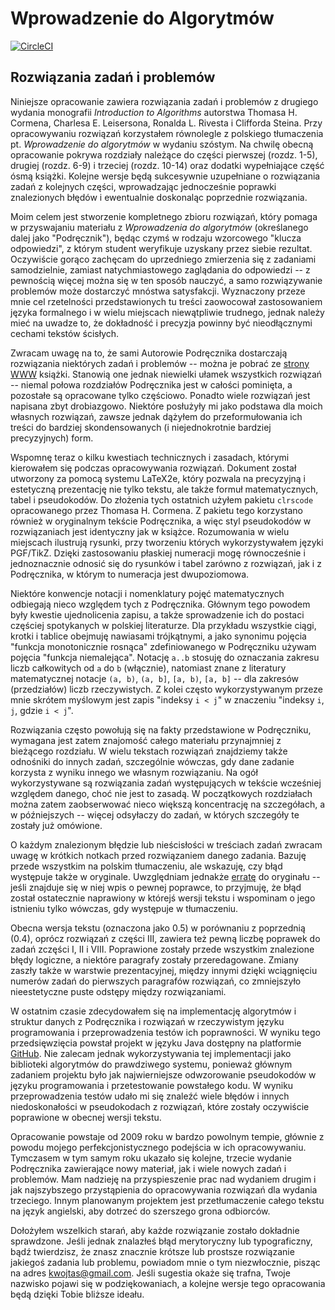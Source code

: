 # Wprowadzenie do Algorytmów
[![CircleCI](https://circleci.com/gh/wojtask/CormenSol.svg?style=shield)](https://circleci.com/gh/wojtask/CormenSol)
## Rozwiązania zadań i problemów

Niniejsze opracowanie zawiera rozwiązania zadań i problemów z drugiego wydania monografii *Introduction to Algorithms* autorstwa Thomasa H. Cormena, Charlesa E. Leisersona, Ronalda L. Rivesta i Clifforda Steina.
Przy opracowywaniu rozwiązań korzystałem równolegle z polskiego tłumaczenia pt. *Wprowadzenie do algorytmów* w wydaniu szóstym.
Na chwilę obecną opracowanie pokrywa rozdziały należące do części pierwszej (rozdz. 1-5), drugiej (rozdz. 6-9) i trzeciej (rozdz. 10-14) oraz dodatki wypełniające część ósmą książki.
Kolejne wersje będą sukcesywnie uzupełniane o rozwiązania zadań z kolejnych części, wprowadzając jednocześnie poprawki znalezionych błędów i ewentualnie doskonaląc poprzednie rozwiązania.

Moim celem jest stworzenie kompletnego zbioru rozwiązań, który pomaga w przyswajaniu materiału z *Wprowadzenia do algorytmów* (określanego dalej jako "Podręcznik"), będąc czymś w rodzaju wzorcowego "klucza odpowiedzi", z którym student weryfikuje uzyskany przez siebie rezultat.
Oczywiście gorąco zachęcam do uprzedniego zmierzenia się z zadaniami samodzielnie, zamiast natychmiastowego zaglądania do odpowiedzi -- z pewnością więcej można się w ten sposób nauczyć, a samo rozwiązywanie problemów może dostarczyć mnóstwa satysfakcji.
Wyznaczony przeze mnie cel rzetelności przedstawionych tu treści zaowocował zastosowaniem języka formalnego i w wielu miejscach niewątpliwie trudnego, jednak należy mieć na uwadze to, że dokładność i precyzja powinny być nieodłącznymi cechami tekstów ścisłych.

Zwracam uwagę na to, że sami Autorowie Podręcznika dostarczają rozwiązania niektórych zadań i problemów -- można je pobrać ze [strony WWW](http://mitpress.mit.edu/algorithms) książki.
Stanowią one jednak niewielki ułamek wszystkich rozwiązań -- niemal połowa rozdziałów Podręcznika jest w całości pominięta, a pozostałe są opracowane tylko częściowo.
Ponadto wiele rozwiązań jest napisana zbyt drobiazgowo.
Niektóre posłużyły mi jako podstawa dla moich własnych rozwiązań, zawsze jednak dążyłem do przeformułowania ich treści do bardziej skondensowanych (i niejednokrotnie bardziej precyzyjnych) form.

Wspomnę teraz o kilku kwestiach technicznych i zasadach, którymi kierowałem się podczas opracowywania rozwiązań.
Dokument został utworzony za pomocą systemu LaTeX2e, który pozwala na precyzyjną i estetyczną prezentację nie tylko tekstu, ale także formuł matematycznych, tabel i pseudokodów.
Do złożenia tych ostatnich użyłem pakietu `clrscode` opracowanego przez Thomasa H. Cormena.
Z pakietu tego korzystano również w oryginalnym tekście Podręcznika, a więc styl pseudokodów w rozwiązaniach jest identyczny jak w książce.
Rozumowania w wielu miejscach ilustrują rysunki, przy tworzeniu których wykorzystywałem języki PGF/TikZ.
Dzięki zastosowaniu płaskiej numeracji mogę równocześnie i jednoznacznie odnosić się do rysunków i tabel zarówno z rozwiązań, jak i z Podręcznika, w którym to numeracja jest dwupoziomowa.

Niektóre konwencje notacji i nomenklatury pojęć matematycznych odbiegają nieco względem tych z Podręcznika.
Głównym tego powodem były kwestie ujednolicenia zapisu, a także sprowadzenie ich do postaci częściej spotykanych w polskiej literaturze.
Dla przykładu wszystkie ciągi, krotki i tablice obejmuję nawiasami trójkątnymi, a jako synonimu pojęcia "funkcja monotonicznie rosnąca" zdefiniowanego w Podręczniku używam pojęcia "funkcja niemalejąca".
Notację `a..b` stosuję do oznaczania zakresu liczb całkowitych od `a` do `b` (włącznie), natomiast znane z literatury matematycznej notacje `(a, b)`, `(a, b]`, `[a, b)`, `[a, b]` -- dla zakresów (przedziałów) liczb rzeczywistych.
Z kolei często wykorzystywanym przeze mnie skrótem myślowym jest zapis "indeksy `i < j`" w znaczeniu "indeksy `i`, `j`, gdzie `i < j`".

Rozwiązania często powołują się na fakty przedstawione w Podręczniku, wymagana jest zatem znajomość całego materiału przynajmniej z bieżącego rozdziału.
W wielu tekstach rozwiązań znajdziemy także odnośniki do innych zadań, szczególnie wówczas, gdy dane zadanie korzysta z wyniku innego we własnym rozwiązaniu.
Na ogół wykorzystywane są rozwiązania zadań występujących w tekście wcześniej względem danego, choć nie jest to zasadą.
W początkowych rozdziałach można zatem zaobserwować nieco większą koncentrację na szczegółach, a w późniejszych -- więcej odsyłaczy do zadań, w których szczegóły te zostały już omówione.

O każdym znalezionym błędzie lub nieścisłości w treściach zadań zwracam uwagę w krótkich notkach przed rozwiązaniem danego zadania.
Bazuję przede wszystkim na polskim tłumaczeniu, ale wskazuję, czy błąd występuje także w oryginale.
Uwzględniam jednakże [erratę](http://www.cs.dartmouth.edu/~thc/clrs-2e-bugs/bugs.php) do oryginału -- jeśli znajduje się w niej wpis o pewnej poprawce, to przyjmuję, że błąd został ostatecznie naprawiony w którejś wersji tekstu i wspominam o jego istnieniu tylko wówczas, gdy występuje w tłumaczeniu.

Obecna wersja tekstu (oznaczona jako 0.5) w porównaniu z poprzednią (0.4), oprócz rozwiązań z części III, zawiera też pewną liczbę poprawek do zadań zczęści I, II i VIII.
Poprawione zostały przede wszystkim znalezione błędy logiczne, a niektóre paragrafy zostały przeredagowane.
Zmiany zaszły także w warstwie prezentacyjnej, między innymi dzięki wciągnięciu numerów zadań do pierwszych paragrafów rozwiązań, co zmniejszyło nieestetyczne puste odstępy między rozwiązaniami.

W ostatnim czasie zdecydowałem się na implementację algorytmów i struktur danych z Podręcznika i rozwiązań w rzeczywistym języku programowania i przeprowadzenia testów ich poprawności.
W wyniku tego przedsięwzięcia powstał projekt w języku Java dostępny na platformie [GitHub](https://github.com/wojtask/CormenImpl).
Nie zalecam jednak wykorzystywania tej implementacji jako biblioteki algorytmów do prawdziwego systemu, ponieważ głównym zadaniem projektu było jak najwierniejsze odwzorowanie pseudokodów w języku programowania i przetestowanie powstałego kodu.
W wyniku przeprowadzenia testów udało mi się znaleźć wiele błędów i innych niedoskonałości w pseudokodach z rozwiązań, które zostały oczywiście poprawione w obecnej wersji tekstu.

Opracowanie powstaje od 2009 roku w bardzo powolnym tempie, głównie z powodu mojego perfekcjonistycznego podejścia w ich opracowywaniu.
Tymczasem w tym samym roku ukazało się kolejne, trzecie wydanie Podręcznika zawierające nowy materiał, jak i wiele nowych zadań i problemów.
Mam nadzieję na przyspieszenie prac nad wydaniem drugim i jak najszybszego przystąpienia do opracowywania rozwiązań dla wydania trzeciego.
Innym planowanym projektem jest przetłumaczenie całego tekstu na język angielski, aby dotrzeć do szerszego grona odbiorców.

Dołożyłem wszelkich starań, aby każde rozwiązanie zostało dokładnie sprawdzone.
Jeśli jednak znalazłeś błąd merytoryczny lub typograficzny, bądź twierdzisz, że znasz znacznie krótsze lub prostsze rozwiązanie jakiegoś zadania lub problemu, powiadom mnie o tym niezwłocznie, pisząc na adres kwojtas@gmail.com.
Jeśli sugestia okaże się trafna, Twoje nazwisko pojawi się w podziękowaniach, a kolejne wersje tego opracowania będą dzięki Tobie bliższe ideału.
